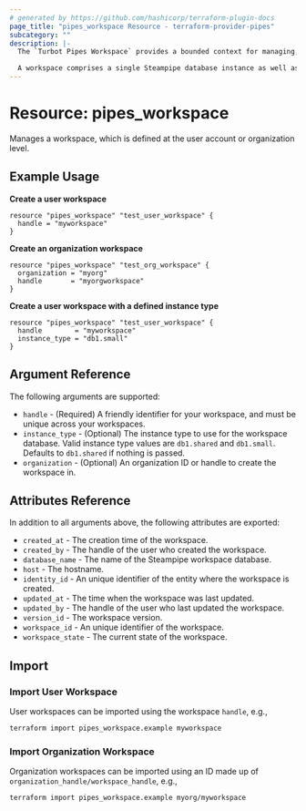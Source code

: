 ```yaml
---
# generated by https://github.com/hashicorp/terraform-plugin-docs
page_title: "pipes_workspace Resource - terraform-provider-pipes"
subcategory: ""
description: |-
  The `Turbot Pipes Workspace` provides a bounded context for managing, operating, and securing Steampipe resources.

  A workspace comprises a single Steampipe database instance as well as a directory of mod resources such as queries, benchmarks, and controls. Workspaces allow you to separate your Steampipe instances for security, operational, or organizational purposes.
---
```


# Resource: pipes_workspace

Manages a workspace, which is defined at the user account or organization level.

## Example Usage

**Create a user workspace**

```hcl
resource "pipes_workspace" "test_user_workspace" {
  handle = "myworkspace"
}
```

**Create an organization workspace**

```hcl
resource "pipes_workspace" "test_org_workspace" {
  organization = "myorg"
  handle       = "myorgworkspace"
}
```

**Create a user workspace with a defined instance type**

```hcl
resource "pipes_workspace" "test_user_workspace" {
  handle        = "myworkspace"
  instance_type = "db1.small"
}
```

## Argument Reference

The following arguments are supported:

- `handle` - (Required) A friendly identifier for your workspace, and must be unique across your workspaces.
- `instance_type` - (Optional) The instance type to use for the workspace database. Valid instance type values are `db1.shared` and `db1.small`. Defaults to `db1.shared` if nothing is passed.
- `organization` - (Optional) An organization ID or handle to create the workspace in.

## Attributes Reference

In addition to all arguments above, the following attributes are exported:

- `created_at` - The creation time of the workspace.
- `created_by` - The handle of the user who created the workspace.
- `database_name` - The name of the Steampipe workspace database.
- `host` - The hostname.
- `identity_id` - An unique identifier of the entity where the workspace is created.
- `updated_at` - The time when the workspace was last updated.
- `updated_by` - The handle of the user who last updated the workspace.
- `version_id` - The workspace version.
- `workspace_id` - An unique identifier of the workspace.
- `workspace_state` - The current state of the workspace.

## Import

### Import User Workspace

User workspaces can be imported using the workspace `handle`, e.g.,

```sh
terraform import pipes_workspace.example myworkspace
```

### Import Organization Workspace

Organization workspaces can be imported using an ID made up of `organization_handle/workspace_handle`, e.g.,

```sh
terraform import pipes_workspace.example myorg/myworkspace
```
